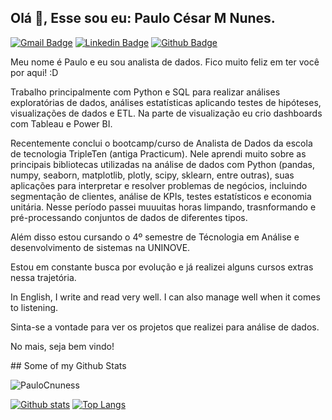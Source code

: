 ## Olá 👋, Esse sou eu: Paulo César M Nunes.
[![Gmail Badge](https://img.shields.io/badge/-paulocnunes94@gmail.com-c14438?style=flat&logo=Gmail&logoColor=white&link=mailto:paulocnunes94@gmail.com)](mailto:paulocnunes94@gmail.com) 
[![Linkedin Badge](https://img.shields.io/badge/-www.linkedin.com/in/paulocmnunes-0072b1?style=flat&logo=Linkedin&logoColor=white&link=https://www.linkedin.com/in/www.linkedin.com/in/paulocmnunes/)](https://www.linkedin.com/in/www.linkedin.com/in/paulocmnunes/) [![Github Badge](https://img.shields.io/badge/-PauloCnuness-grey?style=flat&logo=github&logoColor=white&link=https://github.com/PauloCnuness/)](https://www.github.com/PauloCnuness/) 

<p align='left'>Meu nome é Paulo e eu sou analista de dados. Fico muito feliz em ter você por aqui! :D

Trabalho principalmente com Python e SQL para realizar análises exploratórias de dados, análises estatísticas aplicando testes de hipóteses, visualizações de dados e ETL.
Na parte de visualização eu crio dashboards com Tableau e Power BI. 

Recentemente conclui o bootcamp/curso de Analista de Dados da escola de tecnologia TripleTen (antiga Practicum). Nele aprendi muito sobre as principais bibliotecas utilizadas na análise de dados com Python (pandas, numpy, seaborn, matplotlib, plotly, scipy, sklearn, entre outras), suas aplicações para interpretar e resolver problemas de negócios,
incluindo segmentação de clientes, análise de KPIs, testes estatísticos e economia unitária. 
Nesse período passei muuu⁫itas horas limpando, trasnformando e pré-processando conjuntos de dados de diferentes tipos.

Além disso estou cursando o 4º semestre de Técnologia em Análise e desenvolvimento de sistemas na UNINOVE.

Estou em constante busca por evolução e já realizei alguns cursos extras nessa trajetória.

In English, I write and read very well. I can also manage well when it comes to listening.

Sinta-se a vontade para ver os projetos que realizei para análise de dados.

No mais, seja bem vindo! 
</p>
## Some of my Github Stats
<p align=left> <img src=https://komarev.com/ghpvc/?username=PauloCnuness alt=PauloCnuness /> </p>

[![Github stats](https://github-readme-stats.vercel.app/api?username=PauloCnuness&show_icons=true&include_all_commits=true)](https://github.com/PauloCnuness/github-readme-stats)
[![Top Langs](https://github-readme-stats.vercel.app/api/top-langs/?username=PauloCnuness&layout=compact)](https://github.com/PauloCnuness/github-readme-stats)
